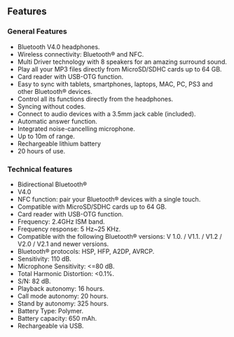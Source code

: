 ## Features


### General Features

- Bluetooth V4.0 headphones.
- Wireless connectivity: Bluetooth® and NFC.
- Multi Driver technology with 8 speakers for an amazing surround sound.
- Play all your MP3 files directly from MicroSD/SDHC cards up to 64 GB.
- Card reader with USB-OTG function.
- Easy to sync with tablets, smartphones, laptops, MAC, PC, PS3 and other Bluetooth® devices.
- Control all its functions directly from the headphones.
- Syncing without codes.
- Connect to audio devices with a 3.5mm jack cable (included).
- Automatic answer function.
- Integrated noise-cancelling microphone.
- Up to 10m of range.
- Rechargeable lithium battery
- 20 hours of use.

### Technical features

- Bidirectional Bluetooth®
- V4.0
- NFC function: pair your Bluetooth® devices with a single touch.
- Compatible with MicroSD/SDHC cards up to 64 GB.
- Card reader with USB-OTG function.
- Frequency: 2.4GHz ISM band.
- Frequency response: 5 Hz~25 KHz.
- Compatible with the following Bluetooth® versions: V 1.0. / V1.1. / V1.2 / V2.0 / V2.1 and newer versions.
- Bluetooth® protocols: HSP, HFP, A2DP, AVRCP.
- Sensitivity: 110 dB.
- Microphone Sensitivity: <=80 dB.
- Total Harmonic Distortion: <0.1%.
- S/N: 82 dB.
- Playback autonomy: 16 hours.
- Call mode autonomy: 20 hours.
- Stand by autonomy: 325 hours.
- Battery Type: Polymer.
- Battery capacity: 650 mAh.
- Rechargeable via USB.

